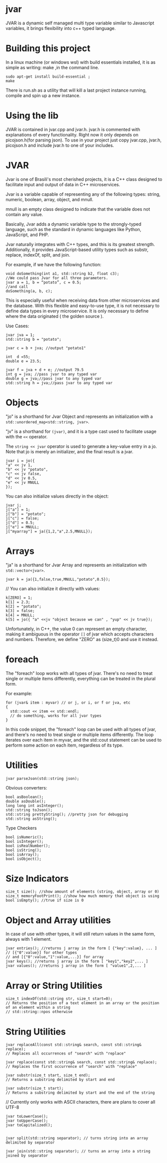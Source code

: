 # jvar
JVAR is a dynamic self managed multi type variable similar to Javascript variables, it brings flexibility into c++ typed language.

# Building this project
In a linux machine (or windows wsl) with build essentials installed, it is as simple as writing: make  ,in the command line.

    sudo apt-get install build-essential ;
    make

There is run.sh as a utility that will kill a last project instance running, compile and spin up a new instance.

# Using the lib
JVAR is contained in jvar.cpp and jvar.h.
jvar.h is commented with explanations of every functionality. 
Right now it only depends on picojson.h(for parsing json).
To use in your project just copy jvar.cpp, jvar.h, picojson.h and include jvar.h to one of your includes.

# JVAR

Jvar is one of Brasili's most cherished projects, it is a C++ class designed to facilitate input and output of data in C++ microservices.

Jvar is a variable capable of representing any of the following types: string, numeric, boolean, array, object, and mnull.

mnull is an empty class designed to indicate that the variable does not contain any value.

Basically, Jvar adds a dynamic variable type to the strongly-typed language, such as the standard in dynamic languages like Python, JavaScript, and PHP.

Jvar naturally integrates with C++ types, and this is its greatest strength. Additionally, it provides JavaScript-based utility types such as substr, replace, indexOf, split, and join.

For example, if we have the following function:

    void doSomething(int a1, std::string b2, float c3);
    //We could pass Jvar for all three parameters.
    jvar a = 1, b = “potato”, c = 0.5;
    //and call
    doSomething(a, b, c);


This is especially useful when receiving data from other microservices and the database. With this flexible and easy-to-use type, it is not necessary to define data types in every microservice. It is only necessary to define where the data originated ( the golden source ).

Use Cases:

    jvar jva = 1;
    std::string b = "potato";

    jvar c = b + jva; //output "potato1"

    int  d =55;
    double e = 23.5;

    jvar f = jva + d + e; //output 79.5
    int g = jva; //pass jvar to any typed var
    double g = jva;//pass jvar to any typed var
    std::string h = jva;//pass jvar to any typed var


# Objects

"jo" is a shorthand for Jvar Object and represents an initialization with a `std::unordered_map<std::string, jvar>`.

"jv" is a shorthand for `(jvar)`, and it is a type cast used to facilitate usage with the `<<` operator.

The `string << jvar` operator is used to generate a key-value entry in a jo. Note that jo is merely an initializer, and the final result is a jvar.

    jvar i = jo({
    "a" << jv 1,
    "b" << jv "potato",
    "c" << jv false,
    "d" << jv 0.5,
    "e" << jv MNULL
    });
    
You can also initialize values directly in the object:

    jvar j;
    j["a"] = 1;
    j["b"] = "potato";
    j["c"] = false;
    j["d"] = 0.5;
    j["e"] = MNULL;
    j["myarray"] = ja({1,2,"a",2.5,MNULL});


# Arrays

"ja" is a shorthand for Jvar Array and represents an initialization with `std::vector<jvar>`.
    
    jvar k = ja({1,false,true,MNULL,"potato",0.5});

// You can also initialize it directly with values:

    k[ZERO] = 1;
    k[1] = 2.3;
    k[2] = "potato";
    k[3] = false;
    k[4] = MNULL;
    k[5] = jo({ "a" <<jv "object because we can" , "yup" << jv true});


Unfortunately, in C++, the value 0 can represent an empty character, making it ambiguous in the operator `[]` of jvar which accepts characters and numbers. Therefore, we define "ZERO" as (size_t)0 and use it instead.

# foreach 

The "foreach" loop works with all types of jvar. There's no need to treat single or multiple items differently, everything can be treated in the plural form.

For example:

    for (jvar& item : myvar) // or j, or i, or f or jva, etc
    {
      std::cout << item << std::endl;
      // do something, works for all jvar types
    }

In this code snippet, the "foreach" loop can be used with all types of jvar, and there's no need to treat single or multiple items differently. The loop iterates over each item in myvar, and the std::cout statement can be used to perform some action on each item, regardless of its type.

# Utilities

    jvar parseJson(std::string json);

Obvious converters:

    bool asBoolean();
    double asDouble();
    long long int asInteger();
    std::string toJson();
    std::string prettyString(); //pretty json for debugging
    std::string asString();


Type Checkers

    bool isNumeric();
    bool isInteger();
    bool isRealNumber();
    bool isString();
    bool isArray();
    bool isObject();


# Size Indicators

    size_t size(); //show amount of elements (string, object, array or 0)
    size_t memoryFootPrint(); //show how much memory that object is using
    bool isEmpty(); //true if size is 0


# Object and Array utilities

In case of use with other types, it will still return values in the same form, always with 1 element.

    jvar entries(); //returns j array in the form [ {"key":value}, ... ]
    // [{"0":value}] for other types
    // and [{"0":value,"1":value,...}] for array
    jvar keys(); //returns j array in the form [ "key1","key2",... ]
    jvar values(); //returns j array in the form [ "value1",2,... ]


# Array or String Utilities

    size_t indexOf(std::string str, size_t start=0);
    // Returns the position of a text element in an array or the position of an element within a string
    // std::string::npos otherwise


# String Utilities

    jvar replaceAll(const std::string& search, const std::string& replace);
    // Replaces all occurrences of "search" with "replace"

    jvar replace(const std::string& search, const std::string& replace);
    // Replaces the first occurrence of "search" with "replace"

    jvar substr(size_t start, size_t end);
    // Returns a substring delimited by start and end

    jvar substr(size_t start);
    // Returns a substring delimited by start and the end of the string

// Currently only works with ASCII characters, there are plans to cover all UTF-8
    
    jvar toLowerCase();
    jvar toUpperCase();
    jvar toCapitalized();


    jvar split(std::string separator); // turns string into an array delimited by separator

    jvar join(std::string separator); // turns an array into a string joined by separator
